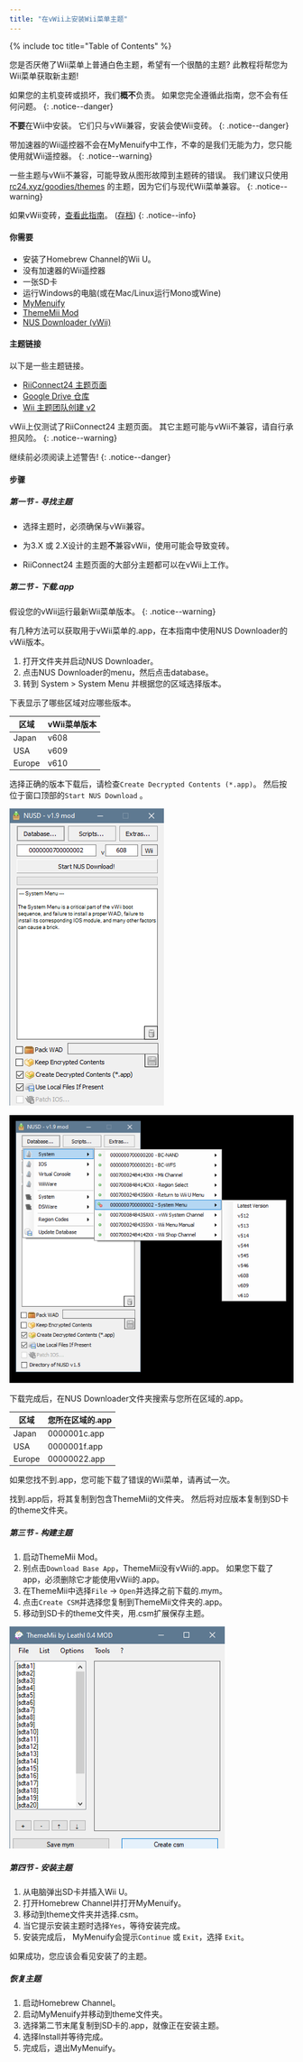```yaml
---
title: "在vWii上安装Wii菜单主题"
---
```


{% include toc title="Table of Contents" %}

您是否厌倦了Wii菜单上普通白色主题，希望有一个很酷的主题? 此教程将帮您为Wii菜单获取新主题!

如果您的主机变砖或损坏，我们**概不**负责。 如果您完全遵循此指南，您不会有任何问题。
{: .notice--danger}

**不要**在Wii中安装。 它们只与vWii兼容，安装会使Wii变砖。
{: .notice--danger}

带加速器的Wii遥控器不会在MyMenuify中工作，不幸的是我们无能为力，您只能使用就Wii遥控器。
{: .notice--warning}

一些主题与vWii不兼容，可能导致从图形故障到主题砖的错误。 我们建议只使用[rc24.xyz/goodies/themes](https://rc24.xyz/goodies/themes/) 的主题，因为它们与现代Wii菜单兼容。
{: .notice--warning}

如果vWii变砖，[查看此指南](https://gbatemp.net/threads/guide-vwii-unbrick-guide-by-garyodernichts.528329)。 ([存档](https://web.archive.org/web/20200213194233/https://gbatemp.net/threads/guide-vwii-unbrick-guide-by-garyodernichts.528329/))
{: .notice--info}

#### 你需要

* 安装了Homebrew Channel的Wii U。
* 没有加速器的Wii遥控器
* 一张SD卡
* 运行Windows的电脑(或在Mac/Linux运行Mono或Wine)
* [MyMenuify](/assets/files/Mymenuify-Old-vWii.zip)
* [ThemeMii Mod](/assets/files/New_ThemeMii_MOD.zip)
* [NUS Downloader (vWii)](/assets/files/NUSDownloader-vwii.zip)

#### 主题链接

以下是一些主题链接。

* [RiiConnect24 主题页面](https://rc24.xyz/goodies/themes/)
* [Google Drive 仓库](https://drive.google.com/drive/folders/19tyeVQ--bJ0ZUTNg5yvAGvc3G4-euEpm?usp=sharing)
* [Wii 主题团队创建 v2](https://gbatemp.net/threads/wii-theme-team-creations-v2.336596/)

vWii上仅测试了RiiConnect24 主题页面。 其它主题可能与vWii不兼容，请自行承担风险。
{: .notice--warning}

继续前必须阅读上述警告!
{: .notice--danger}

#### 步骤

##### 第一节 - 寻找主题

* 选择主题时，必须确保与vWii兼容。

* 为3.X 或 2.X设计的主题**不**兼容vWii，使用可能会导致变砖。

* RiiConnect24 主题页面的大部分主题都可以在vWii上工作。

##### 第二节 - 下载.app

假设您的vWii运行最新Wii菜单版本。
{: .notice--warning}

有几种方法可以获取用于vWii菜单的.app，在本指南中使用NUS Downloader的vWii版本。

1. 打开文件夹并启动NUS Downloader。
2. 点击NUS Downloader的menu，然后点击database。
3. 转到 System > System Menu 并根据您的区域选择版本。

下表显示了哪些区域对应哪些版本。

| 区域     | vWii菜单版本 |
| ------ | -------- |
| Japan  | v608     |
| USA    | v609     |
| Europe | v610     |

选择正确的版本下载后，请检查`Create Decrypted Contents (*.app)`。 然后按位于窗口顶部的`Start NUS Download` 。

![NUS Downloader中的database](/images/Themes-vWii/NUSD-vWii_preview-database.png)

![未打开database的NUS downloader主菜单](/images/Themes-vWii/NUSD-vWii_sysmenu-versions.png)

下载完成后，在NUS Downloader文件夹搜索与您所在区域的.app。

| 区域     | 您所在区域的.app   |
| ------ | ------------ |
| Japan  | 0000001c.app |
| USA    | 0000001f.app |
| Europe | 00000022.app |

如果您找不到.app，您可能下载了错误的Wii菜单，请再试一次。

找到.app后，将其复制到包含ThemeMii的文件夹。 然后将对应版本复制到SD卡的theme文件夹。

##### 第三节 - 构建主题

1. 启动ThemeMii Mod。
2. 别点击`Download Base App`，ThemeMii没有vWii的.app。 如果您下载了app，必须删除它才能使用vWii的.app。
3. 在ThemeMii中选择`File` -> `Open`并选择之前下载的.mym。
4. 点击`Create CSM`并选择您复制到ThemeMii文件夹的.app。
5. 移动到SD卡的theme文件夹，用.csm扩展保存主题。

![ThemeMii 菜单](/images/Themes-vWii/ThemeMii-Mod-Preview_vWii.png)

##### 第四节 - 安装主题

1. 从电脑弹出SD卡并插入Wii U。
2. 打开Homebrew Channel并打开MyMenuify。
3. 移动到theme文件夹并选择.csm。
4. 当它提示安装主题时选择`Yes`，等待安装完成。
5. 安装完成后， MyMenuify会提示`Continue` 或 `Exit`，选择 `Exit`。

如果成功，您应该会看见安装了的主题。

##### 恢复主题

1. 启动Homebrew Channel。
2. 启动MyMenuify并移动到theme文件夹。
3. 选择第二节末尾复制到SD卡的.app，就像正在安装主题。
4. 选择Install并等待完成。
5. 完成后，退出MyMenuify。